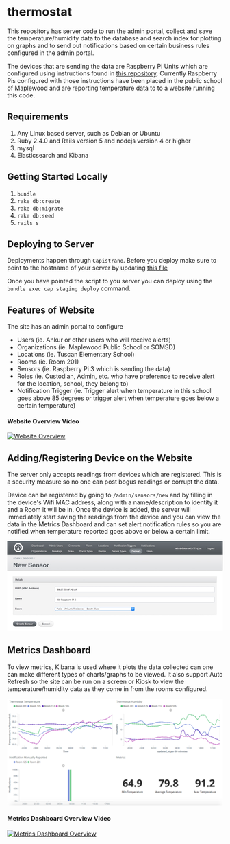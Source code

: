 # thermostat

This repository has server code to run the admin portal, collect and save the temperature/humidity data to the database and search index for plotting on graphs and to send out notifications based on certain business rules configured in the admin portal.

The devices that are sending the data are Raspberry Pi Units which are configured using instructions found in [this repository](https://github.com/ankurp/thermostat-sensor). Currently Raspberry Pis configured with those instructions have been placed in the public school of Maplewood and are reporting temperature data to to a website running this code.

## Requirements
1. Any Linux based server, such as Debian or Ubuntu
1. Ruby 2.4.0 and Rails version 5 and nodejs version 4 or higher
1. mysql
1. Elasticsearch and Kibana

## Getting Started Locally
1. `bundle`
1. `rake db:create`
1. `rake db:migrate`
1. `rake db:seed`
1. `rails s`

## Deploying to Server
Deployments happen through `Capistrano`. Before you deploy make sure to point to the hostname of your server by updating [this file](https://github.com/ankurp/thermostat/blob/master/config/deploy/staging.rb#L6)

Once you have pointed the script to you server you can deploy using the `bundle exec cap staging deploy` command.

## Features of Website

The site has an admin portal to configure
* Users (ie. Ankur or other users who will receive alerts)
* Organizations (ie. Maplewood Public School or SOMSD)
* Locations (ie. Tuscan Elementary School)
* Rooms (ie. Room 201)
* Sensors (ie. Raspberry Pi 3 which is sending the data)
* Roles (ie. Custodian, Admin, etc. who have preference to receive alert for the location, school, they belong to)
* Notification Trigger (ie. Trigger alert when temperature in this school goes above 85 degrees or trigger alert when temperature goes below a certain temperature)

#### Website Overview Video

[![Website Overview](http://img.youtube.com/vi/QLPMIrBIIm8/0.jpg)](http://www.youtube.com/watch?v=QLPMIrBIIm8)

## Adding/Registering Device on the Website

The server only accepts readings from devices which are registered. This is a security measure so no one can post bogus readings or corrupt the data.

Device can be registered by going to `/admin/sensors/new` and by filling in the device's Wifi MAC address, along with a name/description to identity it and a Room it will be in. Once the device is added, the server will immediately start saving the readings from the device and you can view the data in the Metrics Dashboard and can set alert notification rules so you are notified when temperature reported goes above or below a certain limit.

![Register Device/Sensor](https://raw.githubusercontent.com/ankurp/thermostat/master/public/register-device.jpg)

## Metrics Dashboard

To view metrics, Kibana is used where it plots the data collected can one can make different types of charts/graphs to be viewed. It also support Auto Refresh so the site can be run on a screen or Kiosk to view the temperature/humidity data as they come in from the rooms configured.

![Metrics Dashboard](https://raw.githubusercontent.com/ankurp/thermostat/master/public/screenshot.png)

#### Metrics Dashboard Overview Video

[![Metrics Dashboard Overview](http://img.youtube.com/vi/8Ajx1lG94jo/0.jpg)](http://www.youtube.com/watch?v=8Ajx1lG94jo)
